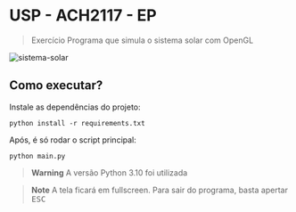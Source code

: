# USP - ACH2117 - EP

> Exercício Programa que simula o sistema solar com OpenGL

![sistema-solar](https://github.com/willpinha/usp.ach2117.trabalho/assets/86596621/e19452cb-09da-4799-8130-0c6c14169cd3)

## Como executar?

Instale as dependências do projeto:

```
python install -r requirements.txt
```

Após, é só rodar o script principal:

```
python main.py
```

> **Warning**
> A versão Python 3.10 foi utilizada

> **Note**
> A tela ficará em fullscreen. Para sair do programa, basta apertar <kbd>ESC</kbd>
